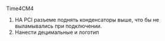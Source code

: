 Time4CM4

1. НА PCI разъеме поднять конденсаторы выше, что бы не выламывались при подключении. 
2. Нанести децимальные и логотип
